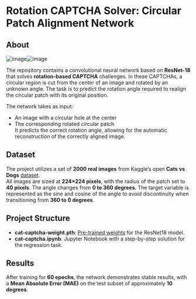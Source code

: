 # Rotation CAPTCHA Solver: Circular Patch Alignment Network

## About
<div style="display: flex; width: 100%;">
  <img width="900" height="auto" alt="image" src="https://github.com/user-attachments/assets/d6471aa2-8351-4254-ae81-eb79ca4285e3" style="max-height: 500px; width: auto;" />
  <img width="900" height="auto" alt="image" src="https://github.com/user-attachments/assets/7ce27247-7832-4e13-a693-00bb92368113" style="max-height: 500px; width: auto;" />
</div>

The repository contains a convolutional neural network based on **ResNet-18** that solves **rotation-based CAPTCHA** challenges. In these CAPTCHAs, a circular region is cut from the center of an image and rotated by an unknown angle. The task is to predict the rotation angle required to realign the circular patch with its original position.

The network takes as input:
- An image with a circular hole at the center  
- The corresponding rotated circular patch  
It predicts the correct rotation angle, allowing for the automatic reconstruction of the correctly aligned image.

## Dataset
The project utilizes a set of **2000 real images** from Kaggle’s open **Cats vs Dogs** [dataset](https://www.kaggle.com/datasets/abhinavnayak/catsvdogs-transformed).  
All images are sized at **224×224 pixels**, with the radius of the patch set to **40 pixels**. The angle changes from **0 to 360 degrees**. The target variable is represented as the sine and cosine of the angle to avoid discontinuity when transitioning from **360 to 0 degrees**.

## Project Structure

- **cat-captcha-weight.pth**: [Pre-trained weights](https://mega.nz/file/qiRCnJ5Y#gkHD9FwlT8Hhnduzxc-HvnCBMUT5YEHRNXer7EwxQSA) for the ResNet18 model.
- **cat-captcha.ipynb**: Jupyter Notebook with a step-by-step solution for the regression task.

## Results
After training for **60 epochs**, the network demonstrates stable results, with a **Mean Absolute Error (MAE)** on the test subset of approximately **10 degrees**.

